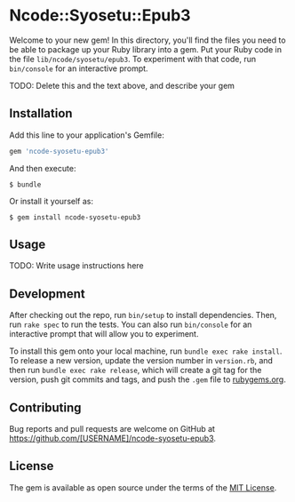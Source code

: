 # Ncode::Syosetu::Epub3

Welcome to your new gem! In this directory, you'll find the files you need to be able to package up your Ruby library into a gem. Put your Ruby code in the file `lib/ncode/syosetu/epub3`. To experiment with that code, run `bin/console` for an interactive prompt.

TODO: Delete this and the text above, and describe your gem

## Installation

Add this line to your application's Gemfile:

```ruby
gem 'ncode-syosetu-epub3'
```

And then execute:

    $ bundle

Or install it yourself as:

    $ gem install ncode-syosetu-epub3

## Usage

TODO: Write usage instructions here

## Development

After checking out the repo, run `bin/setup` to install dependencies. Then, run `rake spec` to run the tests. You can also run `bin/console` for an interactive prompt that will allow you to experiment.

To install this gem onto your local machine, run `bundle exec rake install`. To release a new version, update the version number in `version.rb`, and then run `bundle exec rake release`, which will create a git tag for the version, push git commits and tags, and push the `.gem` file to [rubygems.org](https://rubygems.org).

## Contributing

Bug reports and pull requests are welcome on GitHub at https://github.com/[USERNAME]/ncode-syosetu-epub3.


## License

The gem is available as open source under the terms of the [MIT License](http://opensource.org/licenses/MIT).

